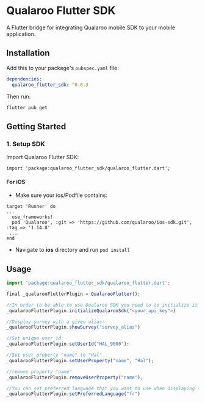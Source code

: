 
# Qualaroo Flutter SDK
A Flutter bridge for integrating Qualaroo mobile SDK to your mobile application.

## Installation

Add this to your package's `pubspec.yaml` file:

```yaml
dependencies:
  qualaroo_flutter_sdk: ^0.0.3
```

Then run:
```bash
flutter pub get
```

## Getting Started

### 1. Setup SDK
Import Qualaroo Flutter SDK:
```
import 'package:qualaroo_flutter_sdk/qualaroo_flutter.dart';
  ```

#### For iOS
- Make sure your ios/Podfile contains:
```
target 'Runner' do
...
  use_frameworks!
  pod 'Qualaroo', :git => 'https://github.com/qualaroo/ios-sdk.git', :tag => '1.14.8'
 ...
end
```
- Navigate to **ios** directory and run `pod install`

## Usage
```javascript
import 'package:qualaroo_flutter_sdk/qualaroo_flutter.dart';

final _qualarooFlutterPlugin = QualarooFlutter();

//In order to be able to use Qualaroo SDK you need to to initialize it first.
_qualarooFlutterPlugin.initializeQualarooSdk("<your_api_key">)

//Display survey with a given alias:
_qualarooFlutterPlugin.showSurvey("survey_alias")

//Set unique user id
_qualarooFlutterPlugin.setUserId("HAL_9000");

//Set user property "name" to "Hal"
_qualarooFlutterPlugin.setUserProperty("name", "Hal");

//remove property "name"
_qualarooFlutterPlugin.removeUserProperty("name");

//You can set preferred language that you want to use when displaying surveys.
_qualarooFlutterPlugin.setPreferredLanguage("fr")

```
